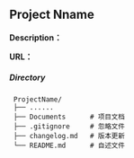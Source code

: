 ## Project Nname

**Description：**

**URL：**

##### Directory
     ProjectName/
	 ├── ......
     ├── Documents      # 项目文档
     ├── .gitignore     # 忽略文件
	 ├── changelog.md   # 版本更新
	 └── README.md      # 自述文件
